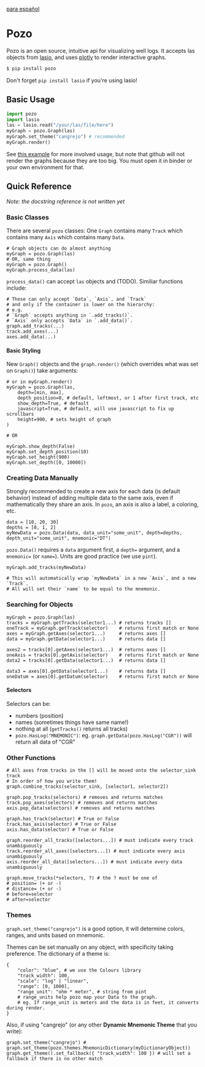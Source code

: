 [para español]()

# Pozo

Pozo is an open source, intuitive api for visualizing well logs. It accepts las objects from [lasio](https://github.com/kinverarity1/lasio), and uses [plotly](https://github.com/plotly/plotly-py) to render interactive graphs.

```bash
$ pip install pozo
```

Don't forget `pip install lasio` if you're using lasio!

## Basic Usage

```python
import pozo
import lasio
las = lasio.read("/your/las/file/here")
myGraph = pozo.Graph(las)
myGraph.set_theme("cangrejo") # recommended
myGraph.render()
```

See [this example](https://github.com/geopozo/pozo-py/tree/main/docs/en/users/saladin) for more involved usage, but note that github will not render the graphs because they are too big. You must open it in binder or your own environment for that.

## Quick Reference

*Note: the docstring reference is not written yet*

### Basic Classes

There are several `pozo` classes: One `Graph` contains many `Track` which contains many `Axis` which contains many `Data`.

```
# Graph objects can do almost anything
myGraph = pozo.Graph(las)
# OR, same thing
myGraph = pozo.Graph()
myGraph.process_data(las)
```
`process_data()` can accept `las` objects and (TODO). Similiar functions include:
```
# These can only accept `Data`, `Axis`, and `Track` 
# and only if the container is lower on the hierarchy:
# e.g.
# `Graph` accepts anything in `.add_tracks()`.
# `Axis` only accepts `Data` in `.add_data()`.
graph.add_tracks(...)
track.add_axes(...)
axes.add_data(...)
```
#### Basic Styling

New `Graph()` objects and the `graph.render()` (which overrides what was set on `Graph()`) take arguments:

```
# or in myGraph.render()
myGraph = pozo.Graph(las,
	depth=[min, max],
	depth_position=0, # default, leftmost, or 1 after first track, etc
	show_depth=True, # default
	javascript=True, # default, will use javascript to fix up scrollbars
	height=900, # sets height of graph
)

# OR

myGraph.show_depth(False)
myGraph.set_depth_position(10)
myGraph.set_height(900)
myGraph.set_depth([0, 10000])
```

### Creating Data Manually

Strongly recommended to create a new axis for each data (is default behavior) instead of adding multiple data to the same axis, even if mathematically they share an axis. In `pozo`, an axis is also a label, a coloring, etc.
```
data = [10, 20, 30]
depths = [0, 1, 2]
myNewData = pozo.Data(data, data_unit="some_unit", depth=depths, depth_unit="some_unit", mnemonic="DT")
```
`pozo.Data()` requires a `data` argument first, a `depth=` argument, and a `mnemonic=` (or `name=`). Units are good practice (we use `pint`).
```
myGraph.add_tracks(myNewData)

# This will automatically wrap `myNewData` in a new `Axis`, and a new `Track`.
# All will set their `name` to be equal to the mnemonic.
```

### Searching for Objects
```
myGraph = pozo.Graph(las)
tracks = myGraph.getTracks(selector1...) # returns tracks []
oneTrack = myGraph.getTrack(selector)    # returns first match or None
axes = myGraph.getAxes(selector1...)     # returns axes []
data = myGraph.getData(selector1...)     # returns data []

axes2 = tracks[0].getAxes(selector1...)  # returns axes []
oneAxis = tracks[0].getAxis(selector)    # returns first match or None
data2 = tracks[0].getData(selector1...)  # returns data []

data3 = axes[0].getData(selector1...)    # returns data []
oneDatum = axes[0].getDatum(selector)    # returns first match or None
```
#### Selectors

Selectors can be:
* numbers (position)
* names (sometimes things have same name!)
* nothing at all (`getTracks()` returns all tracks)
* `pozo.HasLog("MNEMONIC")`: eg. `graph.getData(pozo.HasLog("CGR"))` will return all data of "CGR"

### Other Functions
```
# All axes from tracks in the [] will be moved onto the selector_sink track
# In order of how you write them!
graph.combine_tracks(selector_sink, [selector1, selector2])

graph.pop_tracks(selectors) # removes and returns matches
track.pop_axes(selectors) # removes and returns matches
axis.pop_data(selectors) # removes and returns matches

graph.has_track(selector) # True or False
track.has_axis(selector) # True or False
axis.has_data(selector) # True or False

graph.reorder_all_tracks([selectors...]) # must indicate every track unambiguously
track.reorder_all_axes([selectors...]) # must indicate every axis unambiguously
axis.reorder_all_data([selectors...]) # must indicate every data unambiguously

graph.move_tracks(*selectors, ?) # the ? must be one of
# position= (+ or -)
# distance= (+ or -)
# before=selector
# after=selector
```
### Themes

`graph.set_theme("cangrejo")` is a good option, it will determine colors, ranges, and units based on mnemonic.


Themes can be set manually on any object, with specificity taking preference. The dictionary of a theme is:
```
{
	"color": "blue", # we use the Colours library
	"track_width": 100,
	"scale": "log" | "linear",
	"range": [0, 1000],
	"range_unit": "ohm * meter", # string from pint
	# range_units help pozo map your Data to the graph.
	# eg. If range_unit is meters and the data is in feet, it converts during render.
}
```
Also, if using "cangrejo" (or any other **Dynamic Mnemonic Theme** that you write):

```
graph.set_theme("cangrejo") # graph.set_theme(pozo.themes.MnemonicDictionary(myDictionaryObject))
graph.get_theme().set_fallback({ "track_width": 100 }) # will set a fallback if there is no other match
```
